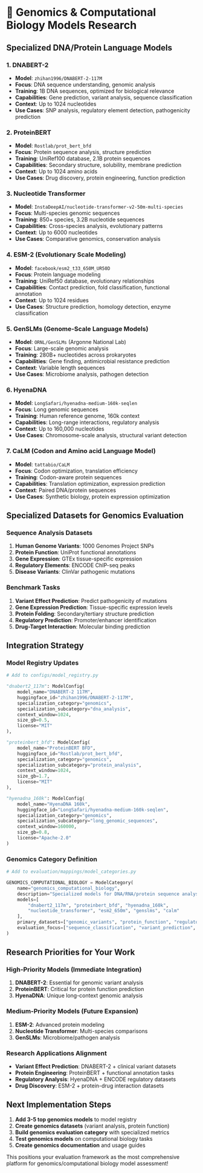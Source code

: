 # 🧬 Genomics & Computational Biology Models Research

## Specialized DNA/Protein Language Models

### 1. **DNABERT-2** 
- **Model**: `zhihan1996/DNABERT-2-117M`
- **Focus**: DNA sequence understanding, genomic analysis
- **Training**: 1B DNA sequences, optimized for biological relevance  
- **Capabilities**: Gene prediction, variant analysis, sequence classification
- **Context**: Up to 1024 nucleotides
- **Use Cases**: SNP analysis, regulatory element detection, pathogenicity prediction

### 2. **ProteinBERT**
- **Model**: `Rostlab/prot_bert_bfd`
- **Focus**: Protein sequence analysis, structure prediction
- **Training**: UniRef100 database, 2.1B protein sequences
- **Capabilities**: Secondary structure, solubility, membrane prediction
- **Context**: Up to 1024 amino acids
- **Use Cases**: Drug discovery, protein engineering, function prediction

### 3. **Nucleotide Transformer**
- **Model**: `InstaDeepAI/nucleotide-transformer-v2-50m-multi-species`
- **Focus**: Multi-species genomic sequences
- **Training**: 850+ species, 3.2B nucleotide sequences
- **Capabilities**: Cross-species analysis, evolutionary patterns
- **Context**: Up to 6000 nucleotides
- **Use Cases**: Comparative genomics, conservation analysis

### 4. **ESM-2** (Evolutionary Scale Modeling)
- **Model**: `facebook/esm2_t33_650M_UR50D`
- **Focus**: Protein language modeling
- **Training**: UniRef50 database, evolutionary relationships
- **Capabilities**: Contact prediction, fold classification, functional annotation
- **Context**: Up to 1024 residues
- **Use Cases**: Structure prediction, homology detection, enzyme classification

### 5. **GenSLMs** (Genome-Scale Language Models)
- **Model**: `ORNL/GenSLMs` (Argonne National Lab)
- **Focus**: Large-scale genomic analysis
- **Training**: 280B+ nucleotides across prokaryotes
- **Capabilities**: Gene finding, antimicrobial resistance prediction
- **Context**: Variable length sequences
- **Use Cases**: Microbiome analysis, pathogen detection

### 6. **HyenaDNA**
- **Model**: `LongSafari/hyenadna-medium-160k-seqlen`
- **Focus**: Long genomic sequences
- **Training**: Human reference genome, 160k context
- **Capabilities**: Long-range interactions, regulatory analysis
- **Context**: Up to 160,000 nucleotides
- **Use Cases**: Chromosome-scale analysis, structural variant detection

### 7. **CaLM** (Codon and Amino acid Language Model)
- **Model**: `tattabio/CaLM`
- **Focus**: Codon optimization, translation efficiency
- **Training**: Codon-aware protein sequences
- **Capabilities**: Translation optimization, expression prediction
- **Context**: Paired DNA/protein sequences
- **Use Cases**: Synthetic biology, protein expression optimization

## Specialized Datasets for Genomics Evaluation

### Sequence Analysis Datasets
1. **Human Genome Variants**: 1000 Genomes Project SNPs
2. **Protein Function**: UniProt functional annotations
3. **Gene Expression**: GTEx tissue-specific expression
4. **Regulatory Elements**: ENCODE ChIP-seq peaks
5. **Disease Variants**: ClinVar pathogenic mutations

### Benchmark Tasks
1. **Variant Effect Prediction**: Predict pathogenicity of mutations
2. **Gene Expression Prediction**: Tissue-specific expression levels
3. **Protein Folding**: Secondary/tertiary structure prediction
4. **Regulatory Prediction**: Promoter/enhancer identification
5. **Drug-Target Interaction**: Molecular binding prediction

## Integration Strategy

### Model Registry Updates
```python
# Add to configs/model_registry.py

"dnabert2_117m": ModelConfig(
    model_name="DNABERT-2 117M",
    huggingface_id="zhihan1996/DNABERT-2-117M",
    specialization_category="genomics",
    specialization_subcategory="dna_analysis",
    context_window=1024,
    size_gb=0.5,
    license="MIT"
),

"proteinbert_bfd": ModelConfig(
    model_name="ProteinBERT BFD",
    huggingface_id="Rostlab/prot_bert_bfd", 
    specialization_category="genomics",
    specialization_subcategory="protein_analysis",
    context_window=1024,
    size_gb=1.7,
    license="MIT"
),

"hyenadna_160k": ModelConfig(
    model_name="HyenaDNA 160k",
    huggingface_id="LongSafari/hyenadna-medium-160k-seqlen",
    specialization_category="genomics", 
    specialization_subcategory="long_genomic_sequences",
    context_window=160000,
    size_gb=0.8,
    license="Apache-2.0"
)
```

### Genomics Category Definition
```python
# Add to evaluation/mappings/model_categories.py

GENOMICS_COMPUTATIONAL_BIOLOGY = ModelCategory(
    name="genomics_computational_biology",
    description="Specialized models for DNA/RNA/protein sequence analysis",
    models=[
        "dnabert2_117m", "proteinbert_bfd", "hyenadna_160k",
        "nucleotide_transformer", "esm2_650m", "genslms", "calm"
    ],
    primary_datasets=["genomic_variants", "protein_function", "regulatory_elements"],
    evaluation_focus=["sequence_classification", "variant_prediction", "function_annotation"]
)
```

## Research Priorities for Your Work

### High-Priority Models (Immediate Integration)
1. **DNABERT-2**: Essential for genomic variant analysis
2. **ProteinBERT**: Critical for protein function prediction  
3. **HyenaDNA**: Unique long-context genomic analysis

### Medium-Priority Models (Future Expansion)
1. **ESM-2**: Advanced protein modeling
2. **Nucleotide Transformer**: Multi-species comparisons
3. **GenSLMs**: Microbiome/pathogen analysis

### Research Applications Alignment
- **Variant Effect Prediction**: DNABERT-2 + clinical variant datasets
- **Protein Engineering**: ProteinBERT + functional annotation tasks
- **Regulatory Analysis**: HyenaDNA + ENCODE regulatory datasets
- **Drug Discovery**: ESM-2 + protein-drug interaction datasets

## Next Implementation Steps

1. **Add 3-5 top genomics models** to model registry
2. **Create genomics datasets** (variant analysis, protein function)
3. **Build genomics evaluation category** with specialized metrics
4. **Test genomics models** on computational biology tasks
5. **Create genomics documentation** and usage guides

This positions your evaluation framework as the most comprehensive platform for genomics/computational biology model assessment!
